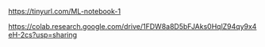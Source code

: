 https://tinyurl.com/ML-notebook-1

https://colab.research.google.com/drive/1FDW8a8D5bFJAks0HqlZ94qy9x4eH-2cs?usp=sharing
